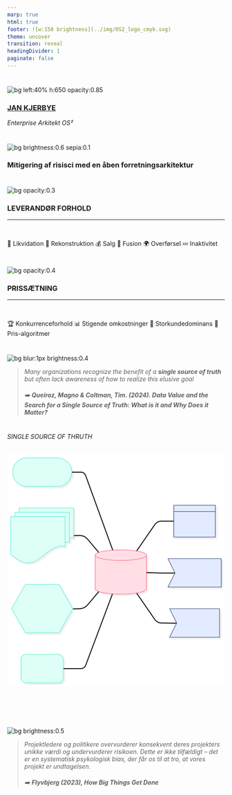 ```yaml
---
marp: true
html: true
footer: ![w:150 brightness](../img/OS2_logo_cmyk.svg)
theme: uncover
transition: reveal
headingDivider: 1
paginate: false
---
```


#
![bg left:40% h:650 opacity:0.85](https://images.pexels.com/photos/6168066/pexels-photo-6168066.jpeg?auto=compress&cs=tinysrgb&w=1260&h=750&dpr=1)

### [JAN  KJERBYE]()
*Enterprise Arkitekt OS²*
<!-- _footer: ":envelope: jan@os2.eu" -->

#
<!-- _header: Kommunernes it-arkitekturnetværk 2025 -->
<!-- class: invert-->
![bg brightness:0.6 sepia:0.1](https://images.pexels.com/photos/5477774/pexels-photo-5477774.jpeg)
### Mitigering af risisci med en **åben** forretningsarkitektur

#
![bg opacity:0.3](https://images.unsplash.com/photo-1539598978120-7d2f5251837c?q=80&w=1287&auto=format&fit=crop&ixlib=rb-4.0.3&ixid=M3wxMjA3fDB8MHxwaG90by1wYWdlfHx8fGVufDB8fHx8fA%3D%3D) 
### **LEVERANDØR FORHOLD**

<hr>
<br>

💼 Likvidation  🔄 Rekonstruktion 💰 Salg
🤝 Fusion 🌍 Overførsel 💤 Inaktivitet

#
![bg opacity:0.4](https://images.unsplash.com/photo-1591696205602-2f950c417cb9)
### **PRISSÆTNING**

<hr>
<br>

🏆 Konkurrenceforhold  📊 Stigende omkostninger 
👥 Storkundedominans  🤖 Pris-algoritmer


#

![bg blur:1px brightness:0.4](https://images.unsplash.com/photo-1528820995593-07129c727b2d)

> _Many  organizations recognize 
the  benefit  of  a  **single  source  of  truth**  but  often  lack 
awareness  of  how  to  realize  this  elusive  goal_
> ###### :arrow_right: _**Queiroz, Magno & Coltman, Tim. (2024). Data Value and the Search for a Single Source of Truth: What is it and Why Does it Matter?**_

#
###### SINGLE SOURCE OF THRUTH

![bg fit invert opacity:0.8 contrast:0.73](../img/SSOT.svg)
<br>
<br>
<br>
<br>
<!-- 
Ejerskab
 - Hvordan bliver man ejer af et produkt? Lavpraktisk fundament-> Oprettelse af et versions styret hjem i cloud til projektets single source of truth. Herunder kildekode, styring af projekt, sager og leverandører, dynamisk dokumentation, kvalitetetssikring, proaktiv cybersikkerhed, løsningspakketering og release management.

Diversificéring af leverandørlandskab - Drag nytte af single source of truth og exit-strategi til at konkurrenceudsætte leverandører og undgå monopol-lignende situationer. 

Ingen afhængighed af licensbaserede prisstrukturer; virksomheden har fri adgang til softwaren uden uventede omkostninger.



Versions styring til kildekode,  og dokumentation. Være rådgiver på organisering og arbejdsgange. Jo højere grad af ejerskab jo flere af fordelene kan høstes
Lavpraktisk fundament-> Oprettelse af et versions styret hjem i cloud til projektets single source of truth. 
Herunder kildekode, styring af projekt, sager og leverandører, dynamisk dokumentation, kvalitetetssikring, proaktiv cybersikkerhed, løsningspakketering og release management. -->



#

![bg  brightness:0.5](https://images.unsplash.com/photo-1623973792500-d2fa0aad9723?q=80&w=3850&auto=format&fit=crop&ixlib=rb-4.0.3&ixid=M3wxMjA3fDB8MHxwaG90by1wYWdlfHx8fGVufDB8fHx8fA%3D%3D)
> _Projektledere og politikere overvurderer konsekvent deres projekters unikke værdi og undervurderer risikoen. Dette er ikke tilfældigt – det er en systematisk psykologisk bias, der får os til at tro, at vores projekt er undtagelsen._
> ###### :arrow_right: _**Flyvbjerg (2023), How Big Things Get Done**_